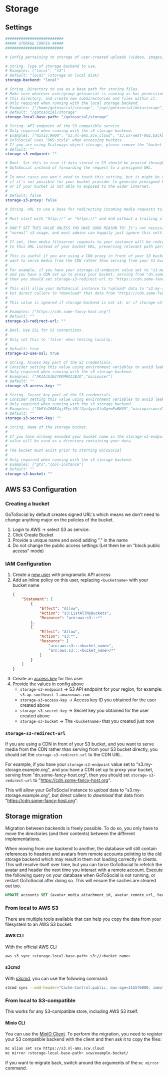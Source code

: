 # Storage

## Settings

```yaml
##########################
##### STORAGE CONFIG #####
##########################

# Config pertaining to storage of user-created uploads (videos, images, etc).

# String. Type of storage backend to use.
# Examples: ["local", "s3"]
# Default: "local" (storage on local disk)
storage-backend: "local"

# String. Directory to use as a base path for storing files.
# Make sure whatever user/group gotosocial is running as has permission to access
# this directory, and create new subdirectories and files within it.
# Only required when running with the local storage backend.
# Examples: ["/home/gotosocial/storage", "/opt/gotosocial/datastorage"]
# Default: "/gotosocial/storage"
storage-local-base-path: "/gotosocial/storage"

# String. API endpoint of the S3 compatible service.
# Only required when running with the s3 storage backend.
# Examples: ["minio:9000", "s3.nl-ams.scw.cloud", "s3.us-west-002.backblazeb2.com"]
# GoToSocial uses "DNS-style" when accessing buckets.
# If you are using Scaleways object storage, please remove the "bucket name" from the endpoint address
# Default: ""
storage-s3-endpoint: ""

# Bool. Set this to true if data stored in S3 should be proxied through
# GoToSocial instead of forwarding the request to a presigned URL.
#
# In most cases you won't need to touch this setting, but it might be useful
# if it's not possible for your bucket provider to generate presigned URLs,
# or if your bucket is not able to exposed to the wider internet.
#
# Default: false
storage-s3-proxy: false

# String. URL to use a base for redirecting incoming media requests to.
#
# Must start with "http://" or "https://" and end without a trailing slash.
#
# DON'T SET THIS VALUE UNLESS YOU HAVE GOOD REASON TO! It's not necessary for
# "normal" s3 usage, and most admins can happily just ignore this setting.
#
# If set, then media fileserver requests to your instance will be redirected
# to this URL instead of your bucket URL, preserving relevant path parts.
#
# This is useful if you are using a CDN proxy in front of your S3 bucket, and you
# want to serve media from the CDN rather than serving from your S3 bucket directly.
#
# For example, if you have your storage-s3-endpoint value set to "s3.my-storage.example.org",
# and you have a CDN set up to proxy your bucket, serving from "dn.some-fancy-host.org",
# then you should set storage-s3-redirect-url to "https://cdn.some-fancy-host.org".
#
# This will allow your GoToSocial instance to *upload* data to "s3.my-storage.example.org",
# but direct callers to *download* that data from "https://cdn.some-fancy-host.org".
#
# This value is ignored if storage-backend is not s3, or if storage-s3-proxy is true.
#
# Examples: ["https://cdn.some-fancy-host.org"]
# Default: ""
storage-s3-redirect-url: ""

# Bool. Use SSL for S3 connections.
#
# Only set this to 'false' when testing locally.
#
# Default: true
storage-s3-use-ssl: true

# String. Access key part of the S3 credentials.
# Consider setting this value using environment variables to avoid leaking it via the config file
# Only required when running with the s3 storage backend.
# Examples: ["AKIAJSIE27KKMHXI3BJQ","miniouser"]
# Default: ""
storage-s3-access-key: ""

# String. Secret key part of the S3 credentials.
# Consider setting this value using environment variables to avoid leaking it via the config file
# Only required when running with the s3 storage backend.
# Examples: ["5bEYu26084qjSFyclM/f2pz4gviSfoOg+mFwBH39","miniopassword"]
# Default: ""
storage-s3-secret-key: ""

# String. Name of the storage bucket.
#
# If you have already encoded your bucket name in the storage-s3-endpoint, this
# value will be used as a directory containing your data.
#
# The bucket must exist prior to starting GoToSocial
#
# Only required when running with the s3 storage backend.
# Examples: ["gts","cool-instance"]
# Default: ""
storage-s3-bucket: ""
```

## AWS S3 Configuration

### Creating a bucket

GoToSocial by default creates signed URL's which means we don't need to change anything major on the policies of the bucket.

1. Login to AWS -> select S3 as service.
2. Click Create Bucket
3. Provide a unique name and avoid adding "." in the name
4. Do not change the public access settings (Let them be on "block public access" mode)

### IAM Configuration

1. Create a [new user](https://docs.aws.amazon.com/IAM/latest/UserGuide/id_users_create.html) with programatic API access
2. Add an inline policy on this user, replacing `<bucketname>` with your bucket name
    ```json
    {
        "Statement": [
            {
                "Effect": "Allow",
                "Action": "s3:ListAllMyBuckets",
                "Resource": "arn:aws:s3:::*"
            },
            {
                "Effect": "Allow",
                "Action": "s3:*",
                "Resource": [
                    "arn:aws:s3:::<bucket_name>",
                    "arn:aws:s3:::<bucket_name>/*"
                ]
            }
        ]
    }
    ```
3. Create an [access key](https://docs.aws.amazon.com/IAM/latest/UserGuide/id_credentials_access-keys.html) for this user
4. Provide the values in config above
    * `storage-s3-endpoint` -> S3 API endpoint for your region, for example: `s3.ap-southeast-1.amazonaws.com`
    * `storage-s3-access-key` -> Access key ID you obtained for the user created above
    * `storage-s3-secret-key` -> Secret key you obtained for the user created above
    * `storage-s3-bucket` -> The `<bucketname>` that you created just now

### `storage-s3-redirect-url`

If you are using a CDN in front of your S3 bucket, and you want to serve media from the CDN rather than serving from your S3 bucket directly, you should set the `storage-s3-redirect-url` to the CDN URL.

For example, if you have your `storage-s3-endpoint` value set to "s3.my-storage.example.org", and you have a CDN set up to proxy your bucket, serving from "dn.some-fancy-host.org", then you should set `storage-s3-redirect-url` to "https://cdn.some-fancy-host.org".

This will allow your GoToSocial instance to *upload* data to "s3.my-storage.example.org", but direct callers to *download* that data from "https://cdn.some-fancy-host.org".

## Storage migration

Migration between backends is freely possible. To do so, you only have to move the directories (and their contents) between the different implementations.

When moving from one backend to another, the database will still contain references to headers and avatars from remote accounts pointing to the old storage backend which may result in them not loading correctly in clients. This will resolve itself over time, but you can force GoToSocial to refetch the avatar and header the next time you interact with a remote account. Execute the following query on your database when GoToSocial is not running, or restart GoToSocial after doing so. This will ensure the caches are cleared out too.

```sql
UPDATE accounts SET (avatar_media_attachment_id, avatar_remote_url, header_media_attachment_id, header_remote_url, fetched_at) = (null, null, null, null, null) WHERE domain IS NOT null;
```

### From local to AWS S3

There are multiple tools available that can help you copy the data from your filesystem to an AWS S3 bucket.

#### AWS CLI

With the official [AWS CLI](https://docs.aws.amazon.com/cli/latest/userguide)

```sh
aws s3 sync <storage-local-base-path> s3://<bucket name>
```

#### s3cmd

With [s3cmd](https://github.com/s3tools/s3cmd), you can use the following command:

```sh
s3cmd sync --add-header="Cache-Control:public, max-age=315576000, immutable" <storage-local-base-path> s3://<bucket name>
```

### From local to S3-compatible

This works for any S3-compatible store, including AWS S3 itself.

#### Minio CLI

You can use the [MinIO Client](https://docs.min.io/docs/minio-client-complete-guide.html). To perform the migration, you need to register your S3 compatible backend with the client and then ask it to copy the files:

```sh
mc alias set scw https://s3.nl-ams.scw.cloud
mc mirror <storage-local-base-path> scw/example-bucket/
```

If you want to migrate back, switch around the arguments of the `mc mirror` command.
